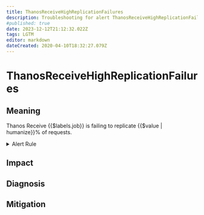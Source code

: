 ```yaml
---
title: ThanosReceiveHighReplicationFailures
description: Troubleshooting for alert ThanosReceiveHighReplicationFailures
#published: true
date: 2023-12-12T21:12:32.022Z
tags: LGTM
editor: markdown
dateCreated: 2020-04-10T18:32:27.079Z
---
```


# ThanosReceiveHighReplicationFailures

## Meaning
[//]: # "Short paragraph that explains what the alert means"
Thanos Receive {{$labels.job}} is failing to replicate {{$value | humanize}}% of requests.

<details>
  <summary>Alert Rule</summary>

  ```yaml
alert: ThanosReceiveHighReplicationFailures
expr: thanos_receive_replication_factor > 1 and ((sum by (job) (rate(thanos_receive_replications_total{result="error", job=~".*thanos-receive.*"}[5m])) / sum by (job) (rate(thanos_receive_replications_total{job=~".*thanos-receive.*"}[5m]))) > (max by (job) (floor((thanos_receive_replication_factor{job=~".*thanos-receive.*"}+1)/ 2)) / max by (job) (thanos_receive_hashring_nodes{job=~".*thanos-receive.*"}))) * 100
for: 5m
labels:
    severity: warning
annotations:
    summary: Thanos Receive High Replication Failures (instance {{ $labels.instance }})
    description: |-
        Thanos Receive {{$labels.job}} is failing to replicate {{$value | humanize}}% of requests.
          VALUE = {{ $value }}
          LABELS = {{ $labels }}
    runbook: https://github.com/srerun/prometheus-alerts/content/runbooks/ThanosReceiveHighReplicationFailures

  ```
</details>


## Impact
[//]: # "What could / will happen if the alert is not addressed"



## Diagnosis
[//]: # "Steps to take to identify the cause of the problem"



## Mitigation
[//]: # "The steps necessary to resolve the alert"
